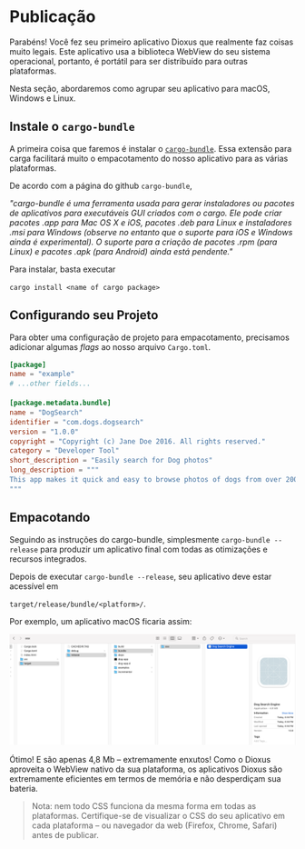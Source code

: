 # Publicação

Parabéns! Você fez seu primeiro aplicativo Dioxus que realmente faz coisas muito legais. Este aplicativo usa a biblioteca WebView do seu sistema operacional, portanto, é portátil para ser distribuído para outras plataformas.

Nesta seção, abordaremos como agrupar seu aplicativo para macOS, Windows e Linux.

## Instale o `cargo-bundle`

A primeira coisa que faremos é instalar o [`cargo-bundle`](https://github.com/burtonageo/cargo-bundle). Essa extensão para carga facilitará muito o empacotamento do nosso aplicativo para as várias plataformas.

De acordo com a página do github `cargo-bundle`,

_"cargo-bundle é uma ferramenta usada para gerar instaladores ou pacotes de aplicativos para executáveis ​​GUI criados com o cargo. Ele pode criar pacotes .app para Mac OS X e iOS, pacotes .deb para Linux e instaladores .msi para Windows (observe no entanto que o suporte para iOS e Windows ainda é experimental). O suporte para a criação de pacotes .rpm (para Linux) e pacotes .apk (para Android) ainda está pendente."_

Para instalar, basta executar

`cargo install <name of cargo package>`

## Configurando seu Projeto

Para obter uma configuração de projeto para empacotamento, precisamos adicionar algumas _flags_ ao nosso arquivo `Cargo.toml`.

```toml
[package]
name = "example"
# ...other fields...

[package.metadata.bundle]
name = "DogSearch"
identifier = "com.dogs.dogsearch"
version = "1.0.0"
copyright = "Copyright (c) Jane Doe 2016. All rights reserved."
category = "Developer Tool"
short_description = "Easily search for Dog photos"
long_description = """
This app makes it quick and easy to browse photos of dogs from over 200 bree
"""
```

## Empacotando

Seguindo as instruções do cargo-bundle, simplesmente `cargo-bundle --release` para produzir um aplicativo final com todas as otimizações e recursos integrados.

Depois de executar `cargo-bundle --release`, seu aplicativo deve estar acessível em

`target/release/bundle/<platform>/`.

Por exemplo, um aplicativo macOS ficaria assim:

![Aplicativo publicado](../images/publish.png)

Ótimo! E são apenas 4,8 Mb – extremamente enxutos! Como o Dioxus aproveita o WebView nativo da sua plataforma, os aplicativos Dioxus são extremamente eficientes em termos de memória e não desperdiçam sua bateria.

> Nota: nem todo CSS funciona da mesma forma em todas as plataformas. Certifique-se de visualizar o CSS do seu aplicativo em cada plataforma – ou navegador da web (Firefox, Chrome, Safari) antes de publicar.
